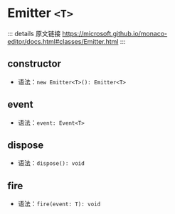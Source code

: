 # Emitter `<T>`

<backTop />
        
::: details 原文链接
https://microsoft.github.io/monaco-editor/docs.html#classes/Emitter.html
:::

## constructor
- 语法：`new Emitter<T>(): Emitter<T>`


## event
- 语法：`event: Event<T>`


## dispose
- 语法：`dispose(): void`


## fire
- 语法：`fire(event: T): void`


